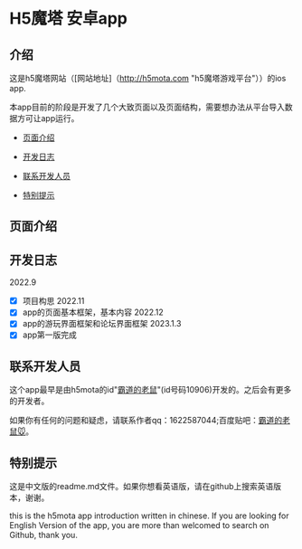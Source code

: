# H5魔塔 安卓app

## 介绍
这是h5魔塔网站（[网站地址]（http://h5mota.com "h5魔塔游戏平台"））的ios app.

本app目前的阶段是开发了几个大致页面以及页面结构，需要想办法从平台导入数据方可让app运行。

* [页面介绍](#介绍)

* [开发日志](#开发日志)

* [联系开发人员](#联系开发人员)

* [特别提示](#特别提示)

<p id="介绍"></p>

## 页面介绍

<p id="开发日志"></p>

## 开发日志

2022.9
- [x] 项目构思
2022.11
- [x] app的页面基本框架，基本内容
2022.12
- [x] app的游玩界面框架和论坛界面框架
2023.1.3 
- [x] app第一版完成

<p id="联系开发人员"></p>

## 联系开发人员

这个app最早是由h5mota的id"[霸道的老鼠](h5mota.com/user/?10906)"(id号码10906)开发的。之后会有更多的开发者。

如果你有任何的问题和疑虑，请联系作者qq：1622587044;百度贴吧：[霸道的老鼠🐭](https://tieba.baidu.com/home/main?id=tb.1.168045d7.FUqrDwPKMWj4Sz6iQFugnA&fr=userbar#)。

<p id="特别提示"></p>

## 特别提示

这是中文版的readme.md文件。如果你想看英语版，请在github上搜索英语版本，谢谢。

this is the h5mota app introduction written in chinese. If you are looking for English Version of the app, you are more than welcomed to search on Github, thank you.
